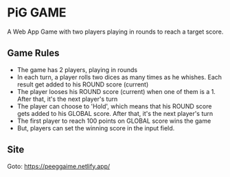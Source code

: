 # PiG GAME

A Web App Game with two players playing in rounds to reach a target score. 

## Game Rules

- The game has 2 players, playing in rounds
- In each turn, a player rolls two dices as many times as he whishes. Each result get added to his ROUND score (current)
- The player looses his ROUND score (current) when one of them is a 1. After that, it's the next player's turn
- The player can choose to 'Hold', which means that his ROUND score gets added to his GLOBAL score. After that, it's the next player's turn
- The first player to reach 100 points on GLOBAL score wins the game
- But, players can set the winning score in the input field. 



## Site
Goto: https://peeggaime.netlify.app/

